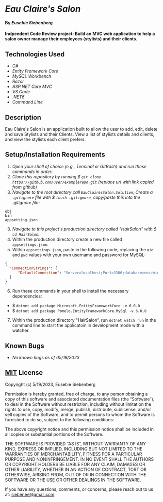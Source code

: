 # _Eau Claire's Salon_

#### By _**Eusebie Siebenberg**_

#### Indpendent Code Review project: Build an MVC web application to help a salon owner manage their employees (stylists) and their clients.

## Technologies Used

* _C#_
* _Entity Framework Core_
* _MySQL Workbench_
* _Razor_
* _ASP.NET Core MVC_
* _VS Code_
* _.NET6_
* _Command Line_

## Description 

Eau Claire's Salon is an application built to allow the user to add, edit, delete and save Stylists and their Clients. View a list of stylists details and clients, and view the stylists each client prefers. 

## Setup/Installation Requirements

1. _Open your shell of choice (e.g., Terminal or GitBash) and run these commands in order:_
2. _Clone this repository by running $ `git clone https://github.com/user/examplerepo.git` (replace url with link copied from github)_
3. _Navigate to the root directory call `EauClairesSalon.Solution`, Create a `.gitignore` file with $ `touch .gitignore`, copy/paste this into the .gitignore file:_
```
obj
bin
appsetting.json
```
3. _Navigate to this project's production directory called "HairSalon" with $ `cd HairSalon`._
4. Within the production directory create a new file called `appsettings.json`.
5. Within `appsettings.json`, paste in the following code, replacing the `uid` and `pwd` values with your own username and password for MySQL:

```json
{
  "ConnectionStrings": {
      "DefaultConnection": "Server=localhost;Port=3306;database=eusebie_siebenberg;uid=[user-id];pwd=[password];"
  }
}
```
6. Run these commands in your shell to install the necessary dependencies:
* $ `dotnet add package Microsoft.EntityFrameworkCore -v 6.0.0`
* $ `dotnet add package Pomelo.EntityFrameworkCore.MySql -v 6.0.0`

7. Within the production directory "HairSalon", run `dotnet watch run` in the command line to start the applicatoin in development mode with a watcher.

## Known Bugs 

* _No known bugs as of 05/19/2023_

## [MIT](https://opensource.org/license/mit/) License

Copyright (c) 5/19/2023, Eusebie Siebenberg

Permission is hereby granted, free of charge, to any person obtaining a copy of this software and associated documentation files (the “Software”), to deal in the Software without restriction, including without limitation the rights to use, copy, modify, merge, publish, distribute, sublicense, and/or sell copies of the Software, and to permit persons to whom the Software is furnished to do so, subject to the following conditions:

The above copyright notice and this permission notice shall be included in all copies or substantial portions of the Software.

THE SOFTWARE IS PROVIDED “AS IS”, WITHOUT WARRANTY OF ANY KIND, EXPRESS OR IMPLIED, INCLUDING BUT NOT LIMITED TO THE WARRANTIES OF MERCHANTABILITY, FITNESS FOR A PARTICULAR PURPOSE AND NONINFRINGEMENT. IN NO EVENT SHALL THE AUTHORS OR COPYRIGHT HOLDERS BE LIABLE FOR ANY CLAIM, DAMAGES OR OTHER LIABILITY, WHETHER IN AN ACTION OF CONTRACT, TORT OR OTHERWISE, ARISING FROM, OUT OF OR IN CONNECTION WITH THE SOFTWARE OR THE USE OR OTHER DEALINGS IN THE SOFTWARE.

If you have any questions, comments, or concerns, please reach out to us at: siebenee@gmail.com
